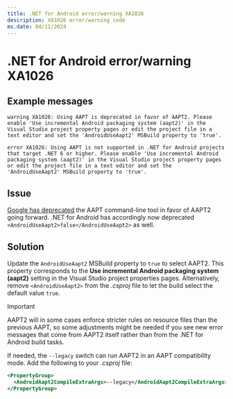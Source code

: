 ```yaml
---
title: .NET for Android error/warning XA1026
description: XA1026 error/warning code
ms.date: 04/11/2024
---
```

# .NET for Android error/warning XA1026

## Example messages

```
warning XA1026: Using AAPT is deprecated in favor of AAPT2. Please enable 'Use incremental Android packaging system (aapt2)' in the Visual Studio project property pages or edit the project file in a text editor and set the 'AndroidUseAapt2' MSBuild property to 'true'.
```

```
error XA1026: Using AAPT is not supported in .NET for Android projects that target .NET 6 or higher. Please enable 'Use incremental Android packaging system (aapt2)' in the Visual Studio project property pages or edit the project file in a text editor and set the 'AndroidUseAapt2' MSBuild property to 'true'.
```

## Issue

[Google has deprecated][aapt] the AAPT command-line tool in favor of
AAPT2 going forward. .NET for Android has accordingly now deprecated
`<AndroidUseAapt2>false</AndroidUseAapt2>` as well.

[aapt]: https://developer.android.com/studio/command-line/aapt2#aapt2_changes

## Solution

Update the `AndroidUseAapt2` MSBuild property to `true` to select
AAPT2. This property corresponds to the **Use incremental Android
packaging system (aapt2)** setting in the Visual Studio project
properties pages. Alternatively, remove `<AndroidUseAapt2>` from the
_.csproj_ file to let the build select the default value `true`.

> [!IMPORTANT]
> AAPT2 will in some cases enforce stricter rules on resource files than the
> previous AAPT, so some adjustments might be needed if you see new error
> messages that come from AAPT2 itself rather than from the .NET for Android
> build tasks.

If needed, the `--legacy` switch can run AAPT2 in an AAPT
compatibility mode. Add the following to your _.csproj_ file:

```xml
<PropertyGroup>
  <AndroidAapt2CompileExtraArgs>--legacy</AndroidAapt2CompileExtraArgs>
</PropertyGroup>
```
